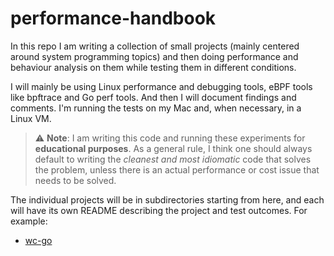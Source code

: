 # performance-handbook

In this repo I am writing a collection of small projects (mainly centered around system programming topics) and then doing performance and behaviour analysis on them while testing them in different conditions.

I will mainly be using Linux performance and debugging tools, eBPF tools like bpftrace and Go perf tools. And then I will document findings and comments. I'm running the tests on my Mac and, when necessary, in a Linux VM.

> ⚠️ **Note**: I am writing this code and running these experiments for **educational purposes**. As a general rule, I think one should always default to writing the *cleanest and most idiomatic* code that solves the problem, unless there is an actual performance or cost issue that needs to be solved.

The individual projects will be in subdirectories starting from here, and each will have its own README describing the project and test outcomes. For example:
- [wc-go](./wc-go)
